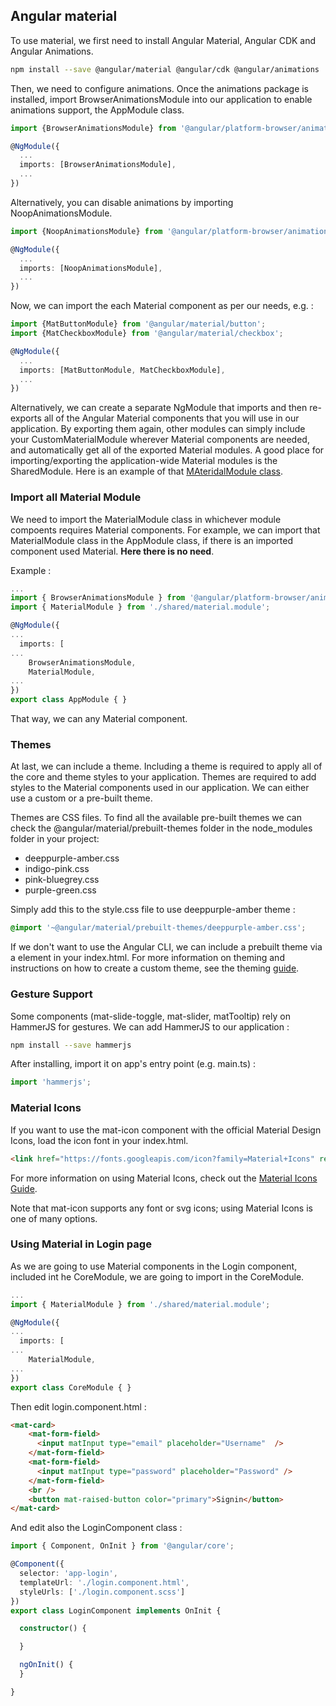 ## Angular material

To use material, we first need to install Angular Material, Angular CDK and Angular Animations.

```sh
npm install --save @angular/material @angular/cdk @angular/animations
```

Then, we need to configure animations. Once the animations package is installed, import BrowserAnimationsModule into our application to enable animations support, the AppModule class.

```ts
import {BrowserAnimationsModule} from '@angular/platform-browser/animations';

@NgModule({
  ...
  imports: [BrowserAnimationsModule],
  ...
})
```

Alternatively, you can disable animations by importing NoopAnimationsModule.

```ts
import {NoopAnimationsModule} from '@angular/platform-browser/animations';

@NgModule({
  ...
  imports: [NoopAnimationsModule],
  ...
})
```

Now, we can import the each Material component as per our needs, e.g. :

```ts
import {MatButtonModule} from '@angular/material/button';
import {MatCheckboxModule} from '@angular/material/checkbox';

@NgModule({
  ...
  imports: [MatButtonModule, MatCheckboxModule],
  ...
})
```

Alternatively, we can create a separate NgModule that imports and then re-exports all of the Angular Material components that you will use in our application. By exporting them again, other modules can simply include your CustomMaterialModule wherever Material components are needed, and automatically get all of the exported Material modules. A good place for importing/exporting the application-wide Material modules is the SharedModule. Here is an example of that [MAteridalModule class](https://github.com/angular/components/blob/master/src/material-examples/material-module.ts).

### Import all Material Module

We need to import the MaterialModule class in whichever module compoents requires Material components. For example, we can import that MaterialModule class in the AppModule class, if there is an imported component used Material. __Here there is no need__.

Example :

```ts
...
import { BrowserAnimationsModule } from '@angular/platform-browser/animations';
import { MaterialModule } from './shared/material.module';

@NgModule({
...
  imports: [
...
    BrowserAnimationsModule,
    MaterialModule,
...
})
export class AppModule { }

```

That way, we can any Material component.

### Themes

At last, we can include a theme. Including a theme is required to apply all of the core and theme styles to your application. Themes are required to add styles to the Material components used in our application. We can either use a custom or a pre-built theme.

Themes are CSS files. To find all the available pre-built themes we can check the @angular/material/prebuilt-themes folder in the node_modules folder in your project:

- deeppurple-amber.css
- indigo-pink.css
- pink-bluegrey.css
- purple-green.css

Simply add this to the style.css file to use deeppurple-amber theme :

```css
@import '~@angular/material/prebuilt-themes/deeppurple-amber.css';
```

If we don't want to use the Angular CLI, we can include a prebuilt theme via a <link> element in your index.html. For more information on theming and instructions on how to create a custom theme, see the theming [guide](https://material.angular.io/guide/theming).

### Gesture Support

Some components (mat-slide-toggle, mat-slider, matTooltip) rely on HammerJS for gestures. We can add HammerJS to our application :

```sh
npm install --save hammerjs
```

After installing, import it on app's entry point (e.g. main.ts) :

```ts
import 'hammerjs';
```

### Material Icons

If you want to use the mat-icon component with the official Material Design Icons, load the icon font in your index.html.

```html
<link href="https://fonts.googleapis.com/icon?family=Material+Icons" rel="stylesheet">
```

For more information on using Material Icons, check out the [Material Icons Guide](https://google.github.io/material-design-icons/).

Note that mat-icon supports any font or svg icons; using Material Icons is one of many options.

### Using Material in Login page

As we are going to use Material components in the Login component, included int he CoreModule, we are going to import in the CoreModule.

```ts
...
import { MaterialModule } from './shared/material.module';

@NgModule({
...
  imports: [
...
    MaterialModule,
...
})
export class CoreModule { }

```

Then edit login.component.html :

```html
<mat-card>
    <mat-form-field>
      <input matInput type="email" placeholder="Username"  />
    </mat-form-field>
    <mat-form-field>
      <input matInput type="password" placeholder="Password" />
    </mat-form-field>
    <br />
    <button mat-raised-button color="primary">Signin</button>
</mat-card>
```

And edit also the LoginComponent class :

```ts
import { Component, OnInit } from '@angular/core';

@Component({
  selector: 'app-login',
  templateUrl: './login.component.html',
  styleUrls: ['./login.component.scss']
})
export class LoginComponent implements OnInit {

  constructor() {

  }

  ngOnInit() {
  }

}
```